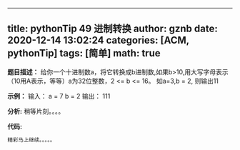 
---
title: pythonTip 49 进制转换
author: gznb
date: 2020-12-14 13:02:24
categories: [ACM, pythonTip]
tags: [简单]
math: true
---

**题目描述：**
给你一个十进制数a，将它转换成b进制数,如果b>10,用大写字母表示（10用A表示，等等）a为32位整数，2 <= b <= 16。
如a=3,b = 2, 则输出11

**示例：**
输入：
a = 7
b = 2
输出：
111


**分析:**
稍等片刻。。。。

**代码:**
```python
精彩马上继续。。。。。
```
